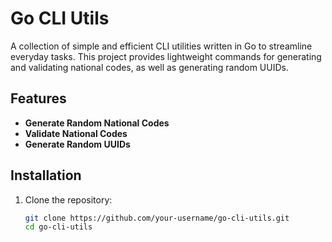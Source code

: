 # Go CLI Utils

A collection of simple and efficient CLI utilities written in Go to streamline everyday tasks. This project provides lightweight commands for generating and validating national codes, as well as generating random UUIDs.

## Features

- **Generate Random National Codes**
- **Validate National Codes**
- **Generate Random UUIDs**

## Installation

1. Clone the repository:
   ```bash
   git clone https://github.com/your-username/go-cli-utils.git
   cd go-cli-utils
